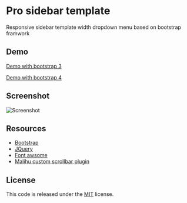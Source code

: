 
 # Pro sidebar template
Responsive sidebar template width dropdown menu based on bootstrap framwork

## Demo
[Demo with bootstrap 3](https://azouaoui-med.github.io/pro-sidebar-template/bootstrap3)

[Demo with bootstrap 4](https://azouaoui-med.github.io/pro-sidebar-template/bootstrap4)

## Screenshot
![Screenshot](https://user-images.githubusercontent.com/25878302/34446998-7d568970-ece8-11e7-9ba5-deb3c03e72b6.PNG)

## Resources
*   [Bootstrap](https://getbootstrap.com/)
*   [JQuery](http://jquery.com/)
*   [Font awsome](http://fontawesome.io/)
*   [Malihu custom scrollbar plugin](https://github.com/malihu/malihu-custom-scrollbar-plugin)

## License
This code is released under the [MIT](https://github.com/azouaoui-med/pro-sidebar-template/blob/gh-pages/LICENSE) license.

